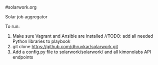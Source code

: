 #solarwork.org

Solar job aggregator

To run:

1. Make sure Vagrant and Ansible are installed //TODO: add all needed Python libraries to playbook
2. git clone https://github.com/dhruvkar/solarwork.git
3. Add a config.py file to solarwork/solarwork/ and all kimonolabs API endpoints

